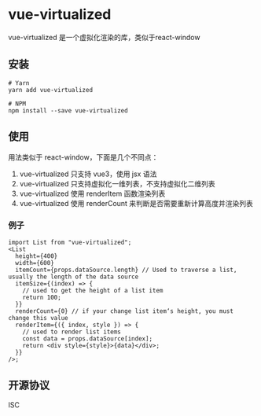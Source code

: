 # vue-virtualized

vue-virtualized 是一个虚拟化渲染的库，类似于react-window


## 安装
```
# Yarn
yarn add vue-virtualized

# NPM
npm install --save vue-virtualized
```

## 使用
用法类似于 react-window，下面是几个不同点：

1. vue-virtualized 只支持 vue3，使用 jsx 语法
2. vue-virtualized 只支持虚拟化一维列表，不支持虚拟化二维列表
3. vue-virtualized 使用 renderItem 函数渲染列表
4. vue-virtualized 使用 renderCount 来判断是否需要重新计算高度并渲染列表

### 例子

```tsx
import List from "vue-virtualized";
<List
  height={400}
  width={600}
  itemCount={props.dataSource.length} // Used to traverse a list, usually the length of the data source
  itemSize={(index) => {
    // used to get the height of a list item
    return 100;
  }}
  renderCount={0} // if your change list item‘s height, you must change this value
  renderItem={({ index, style }) => {
    // used to render list items
    const data = props.dataSource[index];
    return <div style={style}>{data}</div>;
  }}
/>;
```

## 开源协议
ISC
